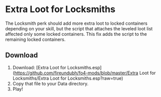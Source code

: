 # Extra Loot for Locksmiths

The Locksmith perk should add more extra loot to locked containers depending on your skill, but the script that attaches the leveled loot list affected only some locked containers. This fix adds the script to the remaining locked containers.

## Download

1. Download: [Extra Loot for Locksmiths.esp](https://github.com/fireundubh/fo4-mods/blob/master/Extra Loot for Locksmiths/Extra Loot for Locksmiths.esp?raw=true)
2. Copy that file to your Data directory.
3. Play!